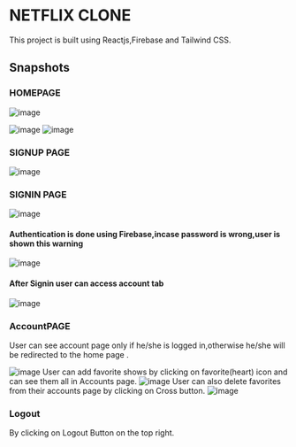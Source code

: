 # NETFLIX CLONE 

This project is built using Reactjs,Firebase and Tailwind CSS. 

## Snapshots
### HOMEPAGE
![image](https://user-images.githubusercontent.com/94099575/232376725-cff500db-f9ea-4a80-8613-9a256a50bf38.png)

![image](https://user-images.githubusercontent.com/94099575/232376630-e62f429a-5427-4489-9d84-61bfdbd51b3b.png)
![image](https://user-images.githubusercontent.com/94099575/232377847-7e5c4890-73ae-43b3-8f3b-6f039c54d671.png)


### SIGNUP PAGE
![image](https://user-images.githubusercontent.com/94099575/232376882-0d24c51b-3f5d-42b6-8761-a304c9a83d26.png)

### SIGNIN PAGE
![image](https://user-images.githubusercontent.com/94099575/232376846-6f328438-82f3-499c-b953-d1a67b913c0e.png)
#### Authentication is done using Firebase,incase password is wrong,user is shown this warning
![image](https://user-images.githubusercontent.com/94099575/232377035-bedc2b67-defd-41d7-9bee-cc2f6a15d0d5.png)
#### After Signin user can access account tab 
![image](https://user-images.githubusercontent.com/94099575/232377236-46f09a66-048a-4a53-89fb-59e7a7d8a067.png)

### AccountPAGE
User can see account page only if he/she is logged in,otherwise he/she will be redirected to the home page .

![image](https://user-images.githubusercontent.com/94099575/232377139-22818185-3b60-42f1-a578-86d615cad4ed.png)
User can add favorite shows by clicking on favorite(heart) icon and can see them all in Accounts page.
![image](https://user-images.githubusercontent.com/94099575/232377522-78d5313c-3679-41d6-b796-c457862de3ba.png)
User can also delete favorites from their accounts page by clicking on Cross button.
![image](https://user-images.githubusercontent.com/94099575/232377629-72fdeda3-0507-4d01-a874-5caecf91d1ff.png)

### Logout
By clicking on Logout Button on the top right.


